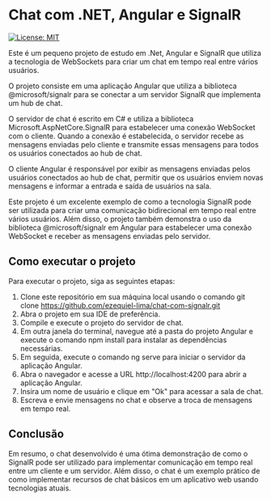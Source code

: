 # Chat com .NET, Angular e SignalR

[![License: MIT](https://img.shields.io/badge/License-MIT-yellow.svg)](https://github.com/ezequiel-lima/web-sockets/blob/main/LICENSE)

Este é um pequeno projeto de estudo em .Net, Angular e SignalR que utiliza a tecnologia de WebSockets para criar um chat em tempo real entre vários usuários.

O projeto consiste em uma aplicação Angular que utiliza a biblioteca @microsoft/signalr para se conectar a um servidor SignalR que implementa um hub de chat.

O servidor de chat é escrito em C# e utiliza a biblioteca Microsoft.AspNetCore.SignalR para estabelecer uma conexão WebSocket com o cliente. Quando a conexão é estabelecida, o servidor recebe as mensagens enviadas pelo cliente e transmite essas mensagens para todos os usuários conectados ao hub de chat.

O cliente Angular é responsável por exibir as mensagens enviadas pelos usuários conectados ao hub de chat, permitir que os usuários enviem novas mensagens e informar a entrada e saída de usuários na sala.

Este projeto é um excelente exemplo de como a tecnologia SignalR pode ser utilizada para criar uma comunicação bidirecional em tempo real entre vários usuários. Além disso, o projeto também demonstra o uso da biblioteca @microsoft/signalr em Angular para estabelecer uma conexão WebSocket e receber as mensagens enviadas pelo servidor.

## Como executar o projeto
Para executar o projeto, siga as seguintes etapas:

1. Clone este repositório em sua máquina local usando o comando git clone https://github.com/ezequiel-lima/chat-com-signalr.git
2. Abra o projeto em sua IDE de preferência.
3. Compile e execute o projeto do servidor de chat.
4. Em outra janela do terminal, navegue até a pasta do projeto Angular e execute o comando npm install para instalar as dependências necessárias.
5. Em seguida, execute o comando ng serve para iniciar o servidor da aplicação Angular.
6. Abra o navegador e acesse a URL http://localhost:4200 para abrir a aplicação Angular.
7. Insira um nome de usuário e clique em "Ok" para acessar a sala de chat.
8. Escreva e envie mensagens no chat e observe a troca de mensagens em tempo real.

## Conclusão
Em resumo, o chat desenvolvido é uma ótima demonstração de como o SignalR pode ser utilizado para implementar comunicação em tempo real entre um cliente e um servidor. Além disso, o chat é um exemplo prático de como implementar recursos de chat básicos em um aplicativo web usando tecnologias atuais.
